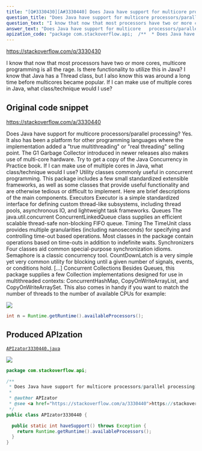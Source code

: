 ```yaml
---
title: "[Q#3330430][A#3330440] Does Java have support for multicore processors/parallel processing?"
question_title: "Does Java have support for multicore processors/parallel processing?"
question_text: "I know that now that most processors have two or more cores, multicore programming is all the rage. Is there functionality to utilize this in Java? I know that Java has a Thread class, but I also know this was around a long time before multicores became popular. If I can make use of multiple cores in Java, what class/technique would I use?"
answer_text: "Does Java have support for multicore   processors/parallel processing? Yes. It also has been a platform for other programming languages where the implementation added a \"true multithreading\" or \"real threading\" selling point. The G1 Garbage Collector introduced in newer releases also makes use of multi-core hardware. Try to get a copy of the Java Concurrency in Practice book. If I can make use of multiple cores in   Java, what class/technique would I   use? Utility classes commonly useful in   concurrent programming. This package   includes a few small standardized   extensible frameworks, as well as some   classes that provide useful   functionality and are otherwise   tedious or difficult to implement.   Here are brief descriptions of the   main components. Executors Executor is a simple standardized interface for defining custom thread-like subsystems, including thread pools, asynchronous IO, and lightweight task frameworks. Queues The java.util.concurrent ConcurrentLinkedQueue class supplies an efficient scalable thread-safe non-blocking FIFO queue. Timing The TimeUnit class provides multiple granularities (including nanoseconds) for specifying and controlling time-out based operations. Most classes in the package contain operations based on time-outs in addition to indefinite waits. Synchronizers Four classes aid common special-purpose synchronization idioms. Semaphore is a classic concurrency tool. CountDownLatch is a very simple yet very common utility for blocking until a given number of signals, events, or conditions hold. [...] Concurrent Collections Besides Queues, this package supplies a few Collection implementations designed for use in multithreaded contexts: ConcurrentHashMap, CopyOnWriteArrayList, and CopyOnWriteArraySet. This also comes in handy if you want to match the number of threads to the number of available CPUs for example:"
apization_code: "package com.stackoverflow.api;  /**  * Does Java have support for multicore processors/parallel processing?  *  * @author APIzator  * @see <a href=\"https://stackoverflow.com/a/3330440\">https://stackoverflow.com/a/3330440</a>  */ public class APIzator3330440 {    public static int haveSupport() throws Exception {     return Runtime.getRuntime().availableProcessors();   } }"
---
```


https://stackoverflow.com/q/3330430

I know that now that most processors have two or more cores, multicore programming is all the rage. Is there functionality to utilize this in Java? I know that Java has a Thread class, but I also know this was around a long time before multicores became popular. If I can make use of multiple cores in Java, what class/technique would I use?



## Original code snippet

https://stackoverflow.com/a/3330440

Does Java have support for multicore
  processors/parallel processing?
Yes. It also has been a platform for other programming languages where the implementation added a &quot;true multithreading&quot; or &quot;real threading&quot; selling point. The G1 Garbage Collector introduced in newer releases also makes use of multi-core hardware.
Try to get a copy of the Java Concurrency in Practice book.
If I can make use of multiple cores in
  Java, what class/technique would I
  use?
Utility classes commonly useful in
  concurrent programming. This package
  includes a few small standardized
  extensible frameworks, as well as some
  classes that provide useful
  functionality and are otherwise
  tedious or difficult to implement.
  Here are brief descriptions of the
  main components.
Executors
Executor is a simple standardized interface for defining custom thread-like subsystems, including thread pools, asynchronous IO, and lightweight task frameworks.
Queues
The java.util.concurrent ConcurrentLinkedQueue class supplies an efficient scalable thread-safe non-blocking FIFO queue.
Timing
The TimeUnit class provides multiple granularities (including nanoseconds) for specifying and controlling time-out based operations. Most classes in the package contain operations based on time-outs in addition to indefinite waits.
Synchronizers
Four classes aid common special-purpose synchronization idioms. Semaphore is a classic concurrency tool. CountDownLatch is a very simple yet very common utility for blocking until a given number of signals, events, or conditions hold. [...]
Concurrent Collections
Besides Queues, this package supplies a few Collection implementations designed for use in multithreaded contexts: ConcurrentHashMap, CopyOnWriteArrayList, and CopyOnWriteArraySet.
This also comes in handy if you want to match the number of threads to the number of available CPUs for example:

<div class="code-logo"><img src="/stackoverflow.png" /></div>

```java
int n = Runtime.getRuntime().availableProcessors();
```

## Produced APIzation

[`APIzator3330440.java`](https://github.com/pasqualesalza/apization-temp-data/raw/master/search/APIzator3330440.java)

<div class="code-logo"><img src="/apizator.png" /></div>

```java
package com.stackoverflow.api;

/**
 * Does Java have support for multicore processors/parallel processing?
 *
 * @author APIzator
 * @see <a href="https://stackoverflow.com/a/3330440">https://stackoverflow.com/a/3330440</a>
 */
public class APIzator3330440 {

  public static int haveSupport() throws Exception {
    return Runtime.getRuntime().availableProcessors();
  }
}

```